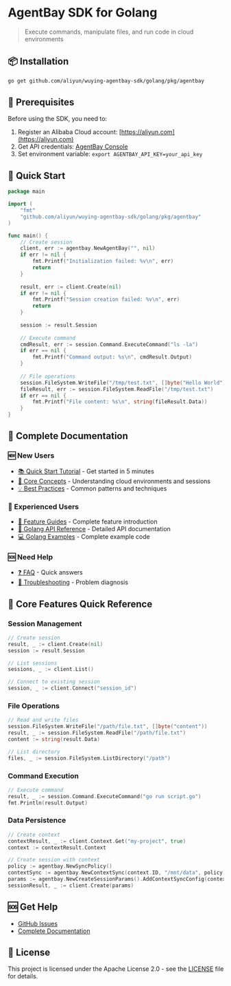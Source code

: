# AgentBay SDK for Golang

> Execute commands, manipulate files, and run code in cloud environments

## 📦 Installation

```bash
go get github.com/aliyun/wuying-agentbay-sdk/golang/pkg/agentbay
```

## 🚀 Prerequisites

Before using the SDK, you need to:

1. Register an Alibaba Cloud account: [https://aliyun.com](https://aliyun.com)
2. Get API credentials: [AgentBay Console](https://agentbay.console.aliyun.com/service-management)
3. Set environment variable: `export AGENTBAY_API_KEY=your_api_key`

## 🚀 Quick Start
```go
package main

import (
    "fmt"
    "github.com/aliyun/wuying-agentbay-sdk/golang/pkg/agentbay"
)

func main() {
    // Create session
    client, err := agentbay.NewAgentBay("", nil)
    if err != nil {
        fmt.Printf("Initialization failed: %v\n", err)
        return
    }
    
    result, err := client.Create(nil)
    if err != nil {
        fmt.Printf("Session creation failed: %v\n", err)
        return
    }
    
    session := result.Session
    
    // Execute command
    cmdResult, err := session.Command.ExecuteCommand("ls -la")
    if err == nil {
        fmt.Printf("Command output: %s\n", cmdResult.Output)
    }
    
    // File operations
    session.FileSystem.WriteFile("/tmp/test.txt", []byte("Hello World"))
    fileResult, err := session.FileSystem.ReadFile("/tmp/test.txt")
    if err == nil {
        fmt.Printf("File content: %s\n", string(fileResult.Data))
    }
}
```

## 📖 Complete Documentation

### 🆕 New Users
- [📚 Quick Start Tutorial](https://github.com/aliyun/wuying-agentbay-sdk/tree/main/docs/quickstart) - Get started in 5 minutes
- [🎯 Core Concepts](https://github.com/aliyun/wuying-agentbay-sdk/tree/main/docs/quickstart/basic-concepts.md) - Understanding cloud environments and sessions
- [💡 Best Practices](https://github.com/aliyun/wuying-agentbay-sdk/tree/main/docs/quickstart/best-practices.md) - Common patterns and techniques

### 🚀 Experienced Users
- [📖 Feature Guides](https://github.com/aliyun/wuying-agentbay-sdk/tree/main/docs/guides) - Complete feature introduction
- [🔧 Golang API Reference](docs/api/) - Detailed API documentation
- [💻 Golang Examples](docs/examples/) - Complete example code

### 🆘 Need Help
- [❓ FAQ](https://github.com/aliyun/wuying-agentbay-sdk/tree/main/docs/quickstart/faq.md) - Quick answers
- [🔧 Troubleshooting](https://github.com/aliyun/wuying-agentbay-sdk/tree/main/docs/quickstart/troubleshooting.md) - Problem diagnosis

## 🔧 Core Features Quick Reference

### Session Management
```go
// Create session
result, _ := client.Create(nil)
session := result.Session

// List sessions
sessions, _ := client.List()

// Connect to existing session
session, _ := client.Connect("session_id")
```

### File Operations
```go
// Read and write files
session.FileSystem.WriteFile("/path/file.txt", []byte("content"))
result, _ := session.FileSystem.ReadFile("/path/file.txt")
content := string(result.Data)

// List directory
files, _ := session.FileSystem.ListDirectory("/path")
```

### Command Execution
```go
// Execute command
result, _ := session.Command.ExecuteCommand("go run script.go")
fmt.Println(result.Output)
```

### Data Persistence
```go
// Create context
contextResult, _ := client.Context.Get("my-project", true)
context := contextResult.Context

// Create session with context
policy := agentbay.NewSyncPolicy()
contextSync := agentbay.NewContextSync(context.ID, "/mnt/data", policy)
params := agentbay.NewCreateSessionParams().AddContextSyncConfig(contextSync)
sessionResult, _ := client.Create(params)
```

## 🆘 Get Help

- [GitHub Issues](https://github.com/aliyun/wuying-agentbay-sdk/issues)
- [Complete Documentation](https://github.com/aliyun/wuying-agentbay-sdk/tree/main/docs)

## 📄 License

This project is licensed under the Apache License 2.0 - see the [LICENSE](../LICENSE) file for details.